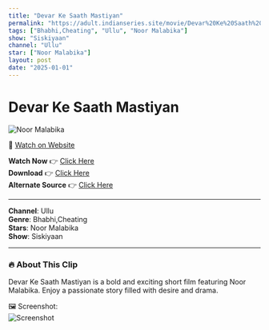 ```yaml
---
title: "Devar Ke Saath Mastiyan"
permalink: "https://adult.indianseries.site/movie/Devar%20Ke%20Saath%20Mastiyan"
tags: ["Bhabhi,Cheating", "Ullu", "Noor Malabika"]
show: "Siskiyaan"
channel: "Ullu"
star: ["Noor Malabika"]
layout: post
date: "2025-01-01"
---
```


# Devar Ke Saath Mastiyan

![Noor Malabika](https://shorts.desisins.com/wp-content/uploads/2024/08/Devar-Ke-Saath-MAstiyaan-DesiSins.com_.jpg)

🔗 [Watch on Website](https://adult.indianseries.site/movie/Devar%20Ke%20Saath%20Mastiyan)

**Watch Now** 👉 [Click Here](https://adult.indianseries.site/movie/Devar%20Ke%20Saath%20Mastiyan)  
**Download** 👉 [Click Here](https://adult.indianseries.site/movie/Devar%20Ke%20Saath%20Mastiyan)  
**Alternate Source** 👉 [Click Here](https://adult.indianseries.site/movie/Devar%20Ke%20Saath%20Mastiyan)

---

**Channel**: Ullu  
**Genre**: Bhabhi,Cheating  
**Stars**: Noor Malabika  
**Show**: Siskiyaan

---

### 🔥 About This Clip

Devar Ke Saath Mastiyan is a bold and exciting short film featuring Noor Malabika. Enjoy a passionate story filled with desire and drama.
 
🖼️ Screenshot:  
![Screenshot](https://shorts.desisins.com/wp-content/uploads/2024/08/Devar-Ke-Saath-MAstiyaan-DesiSins.com_.jpg)
